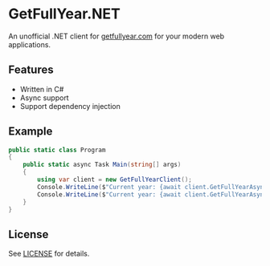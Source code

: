 # GetFullYear.NET

An unofficial .NET client for [getfullyear.com](https://getfullyear.com) for your modern web applications.

## Features

- Written in C#
- Async support
- Support dependency injection

## Example

```csharp
public static class Program
{
    public static async Task Main(string[] args)
    {
        using var client = new GetFullYearClient();
        Console.WriteLine($"Current year: {await client.GetFullYearAsync(false)}");
        Console.WriteLine($"Current year: {await client.GetFullYearAsync(true)}"); // Only do this if you are an enterprise user
    }
}
```

## License

See [LICENSE](LICENSE.txt) for details.